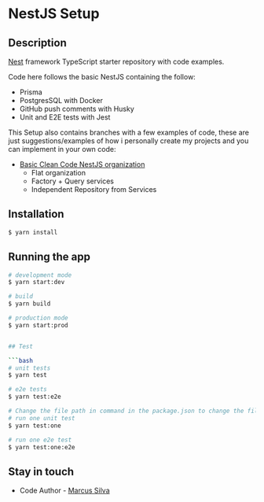 # NestJS Setup

## Description

[Nest](https://github.com/nestjs/nest) framework TypeScript starter repository with code examples.

Code here follows the basic NestJS containing the follow:
- Prisma
- PostgresSQL with Docker
- GitHub push comments with Husky
- Unit and E2E tests with Jest


This Setup also contains branches with a few examples of code, these are just suggestions/examples of how i personally create my projects and you can implement in your own code:
- [Basic Clean Code NestJS organization](https://github.com/MarcusSilva3298/NestJS-Setup/tree/code_example)
  - Flat organization
  - Factory + Query services
  - Independent Repository from Services

## Installation

```bash
$ yarn install
```

## Running the app

```bash
# development mode
$ yarn start:dev

# build
$ yarn build

# production mode
$ yarn start:prod


## Test

```bash
# unit tests
$ yarn test

# e2e tests
$ yarn test:e2e

# Change the file path in command in the package.json to change the file tested
# run one unit test
$ yarn test:one

# run one e2e test
$ yarn test:one:e2e
```

## Stay in touch

- Code Author - [Marcus Silva](https://github.com/MarcusSilva3298)

